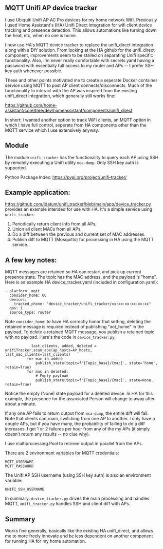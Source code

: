 MQTT Unifi AP device tracker
-
I use Ubiquiti Unifi AP AC Pro devices for my home network Wifi. Previously I used Home Assistant's (HA) Unifi Direct integration for wifi client device tracking and presence detection. This allows automations like turning down the heat, etc, when no one is home.

I now use HA's MQTT device tracker to replace the unifi_direct integration along with a DIY solution. From looking at the HA github for the unifi_direct component, improvements seem to be stalled on separating Unifi specific functionality. Also, I'm never really comfortable with secrets.yaml having a password with essentially full access to my router and APs -- I prefer SSH key auth whenever possible.

These and other points motivated me to create a seperate Docker container service using MQTT to post AP client connects/disconnects. Much of the functionality to interact with the AP was inspired from the existing unifi_direct integration, which generally still works fine:

https://github.com/home-assistant/core/tree/dev/homeassistant/components/unifi_direct

In short: I wanted another option to track WiFi clients, an MQTT option in which I have full control, seperate from HA components other than the MQTT service which I use extensively anyway.

Module
-
The module ```unifi_tracker``` has the functionality to query each AP using SSH by remotely executing a Unifi utility ```mca-dump```. Only SSH key auth is supported.

Python Package Index:
https://pypi.org/project/unifi-tracker/

Example application:
- 
https://github.com/idatum/unifi_tracker/blob/main/app/device_tracker.py provides an example intended for use with HA. It's a simple service using ```unifi_tracker```:

1. Periodically return client info from all APs.
2. Union all client MACs from all APs.
3. Do a diff between the previous and current set of MAC addresses.
4. Publish diff to MQTT (Mosquitto) for processing in HA using the MQTT service.

A few key notes:
-
MQTT messages are retained so HA can restart and pick up current presence state. The topic has the MAC address, and the payload is "home". Here is an example HA device_tracker.yaml (included in configuration.yaml):
```
- platform: mqtt
  consider_home: 60
  devices:
    tracked_phone: "device_tracker/unifi_tracker/xx:xx:xx:xx:xx:xx"
  qos: 1
  source_type: router
  ```
  Note ```consider_home```: to have HA correctly honor that setting, deleting the retained message is required instead of publishing "not_home" in the payload. To delete a retained MQTT message, you publish a retained topic with no payload. Here's the code in ```device_tracker.py```:
  ```
              last_clients, added, deleted = unifiTracker.scan_aps(ap_hosts=AP_hosts, last_mac_clients=last_clients)
            for mac in added:
                publish_state(topic=f'{Topic_base}/{mac}', state='home', retain=True)
            for mac in deleted:
                # Empty payload
                publish_state(topic=f'{Topic_base}/{mac}', state=None, retain=True)
  ```
  Notice the empty (None) state payload for a deleted device. In HA for this example, the presence for the associated Person will change to away after about a minute.

If any one AP fails to return output from ```mca-dump```, the entire diff will fail. Note that clients can roam, switching from one AP to another. I only have a couple APs, but if you have many, the probability of failing to do a diff increases. I get 1 or 2 failures per hour from any of the my APs (it simply doesn't return any results -- no clue why).

I use multiprocessing.Pool to retrieve output in parallel from the APs.

There are 2 environment variables for MQTT credentials:
```
MQTT_USERNAME
MQTT_PASSWORD
```  
The Unifi AP SSH username (using SSH key auth) is also an environment variable:
```
UNIFI_SSH_USERNAME
```

In summary: ```device_tracker.py``` drives the main processing and handles MQTT, ```unifi_tracker.py``` handles SSH and client diff with APs.

Summary
-
Works fine generally, basically like the existing HA unifi_direct, and allows me to more freely innovate and be less dependent on another component for running HA for my home automation.
